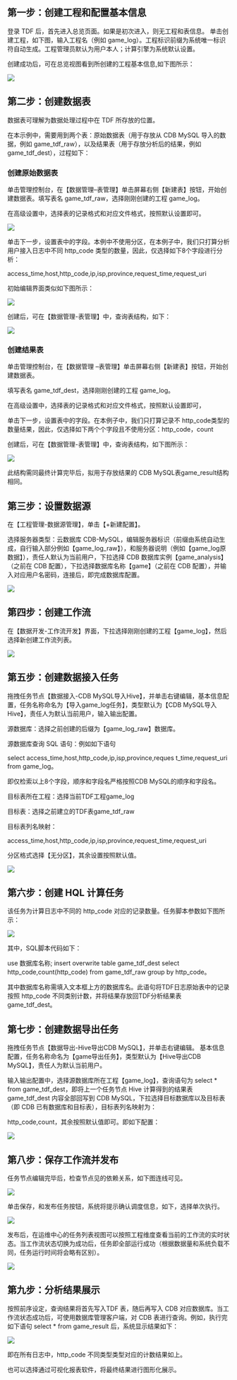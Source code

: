 ## 第一步：创建工程和配置基本信息

登录 TDF 后，首先进入总览页面。如果是初次进入，则无工程和表信息。
单击创建工程，如下图，输入工程名（例如 game_log）。工程标识前缀为系统唯一标识符自动生成。工程管理员默认为用户本人；计算引擎为系统默认设置。

创建成功后，可在总览视图看到所创建的工程基本信息,如下图所示：

![](//mc.qcloudimg.com/static/img/06c8eceab547787d14ea1a9676bfb93d/image.png)

## 第二步：创建数据表

数据表可理解为数据处理过程中在 TDF 所存放的位置。

在本示例中，需要用到两个表：原始数据表（用于存放从 CDB MySQL 导入的数据，例如 game_tdf_raw），以及结果表（用于存放分析后的结果，例如 game_tdf_dest），过程如下：

### 创建原始数据表

单击管理控制台，在【数据管理–表管理】单击屏幕右侧【新建表】按钮，开始创建数据表。填写表名 game_tdf_raw，选择刚刚创建的工程 game_log。

在高级设置中，选择表的记录格式和对应文件格式，按照默认设置即可。

![](//mc.qcloudimg.com/static/img/397ecacfe32cc7830fdb13bbda5456b9/image.png)

单击下一步，设置表中的字段。本例中不使用分区，在本例子中，我们只打算分析用户接入日志中不同 http_code 类型的数量，因此，仅选择如下8个字段进行分析：

access_time,host,http_code,ip,isp,province,request_time,request_uri

初始编辑界面类似如下图所示：

![](//mc.qcloudimg.com/static/img/3469746d6316a4a4ae8e4f1022720141/image.png)

创建后，可在【数据管理-表管理】中，查询表结构，如下：

![](//mc.qcloudimg.com/static/img/57609ebae37fd255913a915587bc5683/image.png)

### 创建结果表

单击管理控制台，在【数据管理 –表管理】单击屏幕右侧【新建表】按钮，开始创建数据表。

填写表名 game_tdf_dest，选择刚刚创建的工程 game_log。

在高级设置中，选择表的记录格式和对应文件格式，按照默认设置即可，

单击下一步，设置表中的字段。在本例子中，我们只打算记录不 http_code类型的数量结果，因此，仅选择如下两个个字段且不使用分区：http_code，count

创建后，可在【数据管理-表管理】中，查询表结构，如下图所示：

![](//mc.qcloudimg.com/static/img/d83b3b7bc23c283831e46598223effe6/image.png)

此结构需同最终计算完毕后，拟用于存放结果的 CDB MySQL表game_result结构相同。

## 第三步：设置数据源

在【工程管理-数据源管理】，单击【+新建配置】。

选择服务器类型：云数据库 CDB-MySQL，编辑服务器标识（前缀由系统自动生成，自行输入部分例如【game_log_raw】），和服务器说明（例如【game_log原数据】），责任人默认为当前用户，下拉选择 CDB 数据库实例【game_analysis】（之前在 CDB 配置），下拉选择数据库名称【game】（之前在 CDB 配置），并输入对应用户名密码，连接后，即完成数据库配置。

![](//mc.qcloudimg.com/static/img/1f01893105ddf88c750c0986cb47d4c4/image.png)

## 第四步：创建工作流

在【数据开发-工作流开发】界面，下拉选择刚刚创建的工程【game_log】，然后选择新创建工作流列表。

![](//mc.qcloudimg.com/static/img/35caf2fae2d402d324a92780a1de6305/image.png)

## 第五步：创建数据接入任务

拖拽任务节点【数据接入-CDB MySQL导入Hive】，并单击右键编辑，基本信息配置，任务名称命名为【导入game_log任务】，类型默认为【CDB MySQL导入Hive】，责任人为默认当前用户，输入输出配置。

源数据库：选择之前创建的后缀为【game_log_raw】数据库。

源数据库查询 SQL 语句：例如如下语句

select access_time,host,http_code,ip,isp,province,reques
t_time,request_uri from game_log。

即仅检索以上8个字段，顺序和字段名严格按照CDB MySQL的顺序和字段名。

目标表所在工程：选择当前TDF工程game_log

目标表：选择之前建立的TDF表game_tdf_raw

目标表列名映射：

access_time,host,http_code,ip,isp,province,request_time,request_uri

分区格式选择【无分区】，其余设置按照默认值。

![](//mc.qcloudimg.com/static/img/ca4a0a593314aa3d27d0065fbc24ad8e/image.png)

## 第六步：创建 HQL 计算任务

该任务为计算日志中不同的 http_code 对应的记录数量。任务脚本参数如下图所示：

![](//mc.qcloudimg.com/static/img/6992a1f4a31e7c8251517e741e456f16/image.png)

其中，SQL脚本代码如下：

use 数据库名称;
insert overwrite table game_tdf_dest select http_code,count(http_code) from game_tdf_raw group by http_code。

其中数据库名称需填入文本框上方的数据库名。此语句将TDF日志原始表中的记录按照 http_code 不同类别计数，并将结果存放回TDF分析结果表game_tdf_dest。

## 第七步：创建数据导出任务

拖拽任务节点【数据导出-Hive导出CDB MySQL】，并单击右键编辑。
基本信息配置，任务名称命名为【game导出任务】，类型默认为【Hive导出CDB MySQL】，责任人为默认当前用户。

输入输出配置中，选择源数据库所在工程【game_log】，查询语句为 select * from game_tdf_dest，即将上一个任务节点 Hive 计算得到的结果表 game_tdf_dest 内容全部回写到 CDB MySQL，下拉选择目标数据库以及目标表（即 CDB 已有数据库和目标表），目标表列名映射为：

http_code,count，其余按照默认值即可。即如下配置：

![](//mc.qcloudimg.com/static/img/3558fe2fadb61c801514b7e02750b09f/image.png)

## 第八步：保存工作流并发布

任务节点编辑完毕后，检查节点见的依赖关系，如下图连线可见。

![](//mc.qcloudimg.com/static/img/55d6b168909868d1cced8faa2adbebb7/image.png)

单击保存，和发布任务按钮，系统将提示确认调度信息，如下，选择单次执行。

![](//mc.qcloudimg.com/static/img/e1d3e278d98bf1ceafc6f324f80923c9/image.png)

发布后，在运维中心的任务列表视图可以按照工程维度查看当前的工作流的实时状态。当工作流状态切换为成功后，任务即全部运行成功（根据数据量和系统负载不同，任务运行时间将会略有区别）。

![](//mc.qcloudimg.com/static/img/429a867562f9d9dae082b504a28d58c1/image.png)

## 第九步：分析结果展示

按照前序设定，查询结果将首先写入TDF 表，随后再写入 CDB 对应数据库。当工作流状态成功后，可使用数据库管理客户端，对 CDB 表进行查询。例如，执行完如下语句 select * from game_result 后，系统显示结果如下：

![](//mc.qcloudimg.com/static/img/d611efa7a3b7eea8de75f0bea8f2a025/image.png)

即在所有日志中，http_code 不同类型类型对应的计数结果如上。

也可以选择通过可视化报表软件，将最终结果进行图形化展示。







